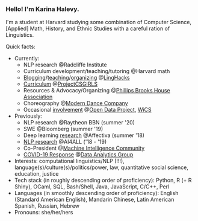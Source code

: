 ### Hello! I'm Karina Halevy.

I'm a student at Harvard studying some combination of Computer Science, \[Applied\] Math, History, and Ethnic Studies with a careful ration of Linguistics.

Quick facts:  

- Currently:
  - NLP research @Radcliffe Institute
  - Curriculum development/teaching/tutoring @Harvard math
  - [Blogging](http://linghacks.tech/blog/in-out-oops)/[teaching](https://github.com/ENSCMA2/spellcheck-workshop)/[organizing](https://github.com/ENSCMA2/linghacks-2019-workshops) @[LingHacks](http://linghacks.tech)
  - [Curriculum](https://linktr.ee/pcsgnlp) @[ProjectCSGIRLS](https://projectcsgirls.com)
  - Resources & Advocacy/Organizing @[Phillips Brooks House Association](https://pbha.org)
  - Choreography @[Modern Dance Company](http://www.hrmdc.org/)
  - Occasional [involvement](https://medium.com/harvard-open-data-project/open-data-on-open-learning-9b044ba131b1) @[Open Data Project](https://hodp.org), [WiCS](https://www.harvardwics.com/)
- Previously:
  - NLP research @Raytheon BBN (summer '20)
  - SWE @Bloomberg (summer '19)
  - Deep learning [research](https://github.com/ENSCMA2/giphy-scraper) @Affectiva (summer '18)
  - [NLP research](https://github.com/ENSCMA2/humanly) @AI4ALL ('18 - '19)
  - Co-President @[Machine Intelligence Community](https://harvard-mic.github.io)
  - [COVID-19 Response](https://www.harvardanalytics.org/insights/unicef-global-team-analyzes-youtube-reddit-facebook-nyt-amp-twitter-data) @[Data Analytics Group](https://www.harvardanalytics.org/)
- Interests: computational linguistics/NLP (!!!), language(s)/culture(s)/politics/power, law, quantitative social science, education, justice
- Tech stack (in roughly descending order of proficiency): Python, R (+ R Shiny), OCaml, SQL, Bash/Shell, Java, JavaScript, C/C++, Perl
- Languages (in smoothly descending order of proficiency): English (Standard American English), Mandarin Chinese, Latin American Spanish, Russian, Hebrew
- Pronouns: she/her/hers



